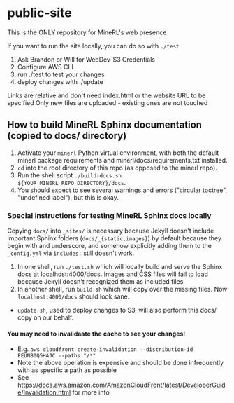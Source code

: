 # public-site
This is the ONLY repository for MineRL's web presence

If you want to run the site locally, you can do so with `./test` 

1) Ask Brandon or Will for WebDev-S3 Credentials
2) Configure AWS CLI
3) run ./test to test your changes
4) deploy changes with ./update

Links are relative and don't need index.html or the website URL to be specified
Only new files are uploaded - existing ones are not touched


## How to build MineRL Sphinx documentation (copied to docs/ directory)
1. Activate your `minerl` Python virtual environment, with both the default minerl package requirements and minerl/docs/requirements.txt installed.
1. `cd` into the root directory of this repo (as opposed to the minerl repo).
1. Run the shell script `./build-docs.sh ${YOUR_MINERL_REPO_DIRECTORY}/docs`.
1. You should expect to see several warnings and errors ("circular toctree", "undefined label"), but this is okay.

### Special instructions for testing MineRL Sphinx docs locally
Copying `docs/` into `_sites/` is necessary
because Jekyll doesn't include important
Sphinx folders (`docs/_{static,images}`) by default
because they begin with and underscore, and somehow explicitly
adding them to the `_config.yml` via `includes:` still doesn't work.

1. In one shell, run `./test.sh` which will locally build and
serve the Sphinx docs at localhost:4000/docs. Images and CSS files
will fail to load because Jekyll doesn't recognized them as included
files.
1. In another shell, run `build.sh` which will copy over the missing files. Now `localhost:4000/docs` should look sane.

* `update.sh`, used to deploy changes to S3, will also perform this docs/ copy on our behalf.

#### You may need to invalidaate the cache to see your changes!
* E.g. `aws cloudfront create-invalidation --distribution-id EEUNB0Q5HAJC --paths "/*"`
* Note the above operation is expensive and should be done infrequently with as specific a path as possible
* See https://docs.aws.amazon.com/AmazonCloudFront/latest/DeveloperGuide/Invalidation.html for more info
